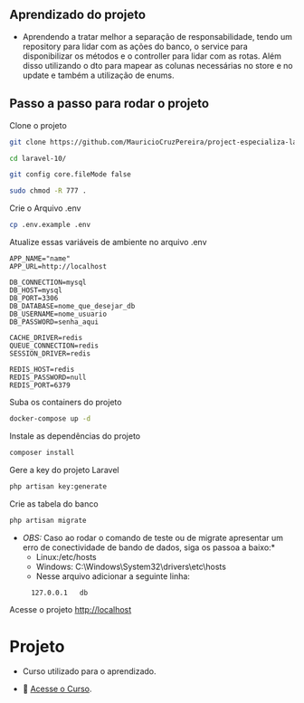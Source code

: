 ## Aprendizado do projeto
* Aprendendo a tratar melhor a separação de responsabilidade, tendo um repository para lidar com as ações do banco, o service para disponibilizar os métodos e o controller para lidar com as rotas. Além disso utilizando o dto para mapear as colunas necessárias no store e no update e também a utilização de enums.

## Passo a passo para rodar o projeto
Clone o projeto
```sh
git clone https://github.com/MauricioCruzPereira/project-especializa-laravel9.git laravel-10
```
```sh
cd laravel-10/
```

```sh
git config core.fileMode false
```

```sh
sudo chmod -R 777 .
```


Crie o Arquivo .env
```sh
cp .env.example .env
```


Atualize essas variáveis de ambiente no arquivo .env
```dosini
APP_NAME="name"
APP_URL=http://localhost

DB_CONNECTION=mysql
DB_HOST=mysql
DB_PORT=3306
DB_DATABASE=nome_que_desejar_db
DB_USERNAME=nome_usuario
DB_PASSWORD=senha_aqui

CACHE_DRIVER=redis
QUEUE_CONNECTION=redis
SESSION_DRIVER=redis

REDIS_HOST=redis
REDIS_PASSWORD=null
REDIS_PORT=6379
```


Suba os containers do projeto
```sh
docker-compose up -d
```

Instale as dependências do projeto
```sh
composer install
```

Gere a key do projeto Laravel
```sh
php artisan key:generate
```

Crie as tabela do banco
```sh
php artisan migrate
```

* *OBS:* Caso ao rodar o comando de teste ou de migrate apresentar um erro de conectividade de bando de dados, siga os passoa a baixo:*
  * Linux:/etc/hosts
  * Windows: C:\Windows\System32\drivers\etc\hosts
  * Nesse arquivo adicionar a seguinte linha: 
  ```bash
    127.0.0.1	db
  ```

Acesse o projeto
[http://localhost](http://localhost)

# Projeto

* Curso utilizado para o aprendizado.
- :movie_camera: [Acesse o Curso](https://www.youtube.com/watch?v=AN-LZuw2GIc&list=PLVSNL1PHDWvQ1N6fqhQ5HQzFtN-xrkjNU&ab_channel=CarlosFerreira-EspecializaTi).
